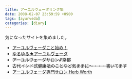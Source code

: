 ```yaml
---
title: アーユルヴェーダリンク集
date: 2008-02-07 23:59:59 +0900
tags: [ayurveda]
categories: [diary]
---
```


気になったサイトを集めました。

<ul>
  <li><a href="http://camnyan.blog26.fc2.com/" target="_blank" rel="nofollow noopener noreferrer">アーユルヴェーダこと始め！</a></li>
  <li><a href="http://plaza.rakuten.co.jp/lemon07olive/" target="_blank" rel="nofollow noopener noreferrer">ゆるゆる★アーユルヴェーダ</a></li>
  <li><del>アーユルヴェーダサロン♪京都</del></li>
  <li><del>古代インド式健康法のことなど気ままに～・・・書いてます</del></li>
  <li><a href="http://herb-worth.jugem.jp/" target="_blank" rel="nofollow noopener noreferrer">アーユルヴェーダ専門サロン Herb Worth</a></li>
</ul>
